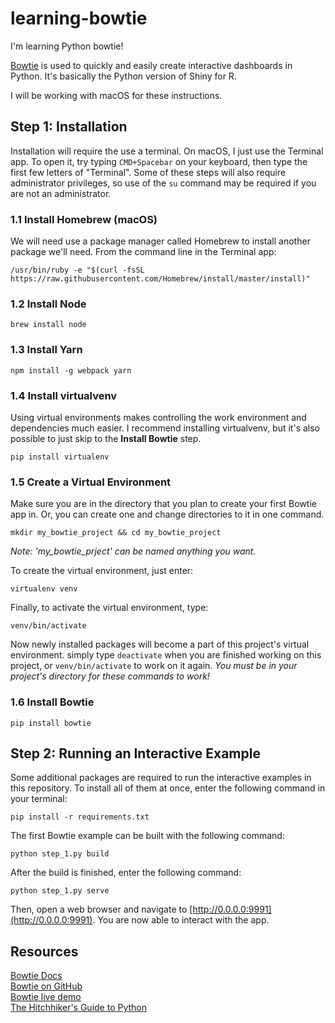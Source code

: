 # learning-bowtie
I'm learning Python bowtie!

[Bowtie](https://github.com/jwkvam/bowtie) is used to quickly and easily create interactive dashboards in Python. It's basically the Python version of Shiny for R.

I will be working with macOS for these instructions.

## Step 1: Installation

Installation will require the use a terminal. On macOS, I just use the Terminal app. To open it, try typing ```CMD+Spacebar``` on your keyboard, then type the first few letters of "Terminal". Some of these steps will also require administrator privileges, so use of the ```su``` command may be required if you are not an administrator.

### 1.1 Install Homebrew (macOS)

We will need use a package manager called Homebrew to install another package we'll need. From the command line in the Terminal app:

```
/usr/bin/ruby -e "$(curl -fsSL https://raw.githubusercontent.com/Homebrew/install/master/install)"
```

### 1.2 Install Node

```
brew install node
```

### 1.3 Install Yarn

```
npm install -g webpack yarn
```

### 1.4 Install virtualvenv

Using virtual environments makes controlling the work environment and dependencies much easier. I recommend installing virtualvenv, but it's also possible to just skip to the __Install Bowtie__ step.

```
pip install virtualenv
```

### 1.5 Create a Virtual Environment

Make sure you are in the directory that you plan to create your first Bowtie app in. Or, you can create one and change directories to it in one command.

```
mkdir my_bowtie_project && cd my_bowtie_project
```

_Note: 'my_bowtie_prject' can be named anything you want._

To create the virtual environment, just enter:

```
virtualenv venv
```

Finally, to activate the virtual environment, type:

```
venv/bin/activate
```

Now newly installed packages will become a part of this project's virtual environment. simply type ```deactivate``` when you are finished working on this project, or ```venv/bin/activate``` to work on it again. _You must be in your project's directory for these commands to work!_

### 1.6 Install Bowtie

```
pip install bowtie
```

## Step 2: Running an Interactive Example

Some additional packages are required to run the interactive examples in this repository. To install all of them at once, enter the following command in your terminal:

```
pip install -r requirements.txt
```

The first Bowtie example can be built with the following command:

```
python step_1.py build
```

After the build is finished, enter the following command:

```
python step_1.py serve
```

Then, open a web browser and navigate to [http://0.0.0.0:9991](http://0.0.0.0:9991). You are now able to interact with the app.

## Resources

[Bowtie Docs](http://bowtie-py.readthedocs.io/en/latest/index.html)  
[Bowtie on GitHub](https://github.com/jwkvam/bowtie)  
[Bowtie live demo](https://bowtie-demo.herokuapp.com/)  
[The Hitchhiker's Guide to Python](http://python-guide-pt-br.readthedocs.io/en/latest/)  